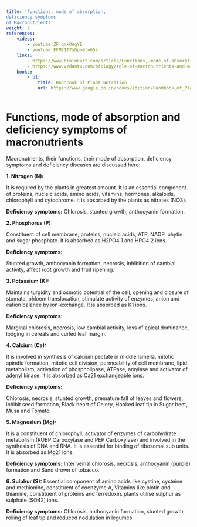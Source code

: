 ```yaml
---
title: 'Functions, mode of absorption,
deficiency symptoms
of Macronutrients'
weight: 2
references:
    videos:
        - youtube:ZF-qmkOAqYE
        - youtube:EFM71T7sGpo&t=65s
    links:
        - https://www.brainkart.com/article/Functions,-mode-of-absorption-and-deficiency-symptoms-of-macronutrients_33083/
        - https://www.vedantu.com/biology/role-of-macronutrients-and-micronutrients
    books:
        - b1:
            title: Handbook of Plant Nutrition
            url: https://www.google.co.in/books/edition/Handbook_of_Plant_Nutrition/ZWjLBQAAQBAJ?hl=en&gbpv=0
---
```


#  Functions, mode of absorption and deficiency symptoms of macronutrients


Macronutrients, their functions, their mode of absorption, deficiency symptoms and deficiency diseases are discussed here:  

**1. Nitrogen (N):** 

It is required by the plants in greatest amount. It is an essential component of proteins, nucleic acids, amino acids, vitamins, hormones, alkaloids, chlorophyll and cytochrome. It is absorbed by the plants as nitrates (NO3).

**Deficiency symptoms:** Chlorosis, stunted growth, anthocyanin formation.

**2. Phosphorus (P):** 

Constituent of cell membrane, proteins, nucleic acids, ATP, NADP, phytin and sugar phosphate. It is absorbed as H2PO4 1 and HPO4 2 ions.

**Deficiency symptoms:** 

Stunted growth, anthocyanin formation, necrosis, inhibition of cambial activity, affect root growth and fruit ripening.

**3. Potassium (K):** 

Maintains turgidity and osmotic potential of the cell, opening and closure of stomata, phloem translocation, stimulate activity of enzymes, anion and cation balance by ion-exchange. It is absorbed as K1 ions.

**Deficiency symptoms:** 

Marginal chlorosis, necrosis, low cambial activity, loss of apical dominance, lodging in cereals and curled leaf margin.

**4. Calcium (Ca):** 

It is involved in synthesis of calcium pectate in middle lamella, mitotic spindle formation, mitotic cell division, permeability of cell membrane, lipid metabolism, activation of phospholipase, ATPase, amylase and activator of adenyl kinase. It is absorbed as Ca21 exchangeable ions.

**Deficiency symptoms:** 

Chlorosis, necrosis, stunted growth, premature fall of leaves and flowers, inhibit seed formation, Black heart of Celery, Hooked leaf tip in Sugar beet, Musa and Tomato.

**5. Magnesium (Mg):** 

It is a constituent of chlorophyll, activator of enzymes of carbohydrate metabolism (RUBP Carboxylase and PEP Carboxylase) and involved in the synthesis of DNA and RNA. It is essential for binding of ribosomal sub units. It is absorbed as Mg21 ions.

**Deficiency symptoms:** Inter veinal chlorosis, necrosis, anthocyanin (purple) formation and Sand drown of tobacco.

**6. Sulphur (S):** Essential component of amino acids like cystine, cysteine and methionine, constituent of coenzyme A, Vitamins like biotin and thiamine, constituent of proteins and ferredoxin. plants utilise sulphur as sulphate (SO42) ions.

**Deficiency symptoms:** Chlorosis, anthocyanin formation, stunted growth, rolling of leaf tip and reduced nodulation in legumes.

